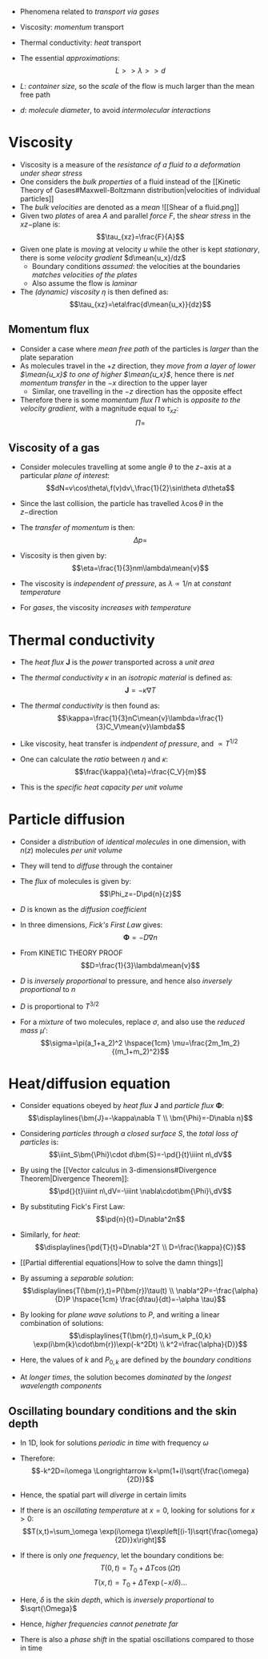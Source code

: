- Phenomena related to _transport via gases_
- Viscosity: _momentum_ transport
- Thermal conductivity: _heat_ transport

- The essential _approximations_:
$$L>>\lambda>>d$$
- $L$: _container size_, so the _scale_ of the flow is much larger than the mean free path
- $d$: _molecule diameter_, to avoid _intermolecular interactions_

# Viscosity
- Viscosity is a measure of the _resistance of a fluid to a deformation under shear stress_
- One considers the _bulk properties_ of a fluid instead of the [[Kinetic Theory of Gases#Maxwell-Boltzmann distribution|velocities of individual particles]]
- The _bulk velocities_ are denoted as a _mean_
![[Shear of a fluid.png]]
- Given two _plates_ of area $A$ and parallel _force_ $F$, the _shear stress_ in the $xz-$plane is:
$$\tau_{xz}=\frac{F}{A}$$
- Given one plate is _moving_ at velocity $u$ while the other is kept _stationary_, there is some _velocity gradient_ $d\mean{u_x}/dz$
	- Boundary conditions _assumed_: the velocities at the boundaries _matches velocities of the plates_
	- Also assume the flow is _laminar_
- The _(dynamic) viscosity_ $\eta$ is then defined as:
$$\tau_{xz}=\eta\frac{d\mean{u_x}}{dz}$$

## Momentum flux
- Consider a case where _mean free path_ of the particles is _larger_ than the plate separation
- As molecules travel in the $+z$ direction, they _move from a layer of lower $\mean{u_x}$ to one of higher $\mean{u_x}$_, hence there is _net momentum transfer_ in the $-x$ direction to the upper layer
	- Similar, one travelling in the $-z$ direction has the opposite effect
- Therefore there is some _momentum flux_ $\Pi$ which is _opposite to the velocity gradient_, with a magnitude equal to $\tau_{xz}$:
$$\Pi=$$

## Viscosity of a gas
- Consider molecules travelling at some angle $\theta$ to the $z-$axis at a particular _plane of interest_:
$$dN=v\cos\theta\,f(v)dv\,\frac{1}{2}\sin\theta d\theta$$
- Since the last collision, the particle has travelled $\lambda\cos\theta$ in the $z-$direction
- The _transfer of momentum_ is then:
$$\Delta p=$$
- Viscosity is then given by:
$$\eta=\frac{1}{3}nm\lambda\mean{v}$$

- The viscosity is _independent of pressure_, as $\lambda\propto 1/n$ at _constant temperature_

- For _gases_, the viscosity _increases with temperature_

# Thermal conductivity
- The _heat flux_ $\bm{J}$ is the _power_ transported across a _unit area_
- The _thermal conductivity_ $\kappa$ in an _isotropic material_ is defined as:
$$\bm{J}=-\kappa\nabla T$$

- The _thermal conductivity_ is then found as:
$$\kappa=\frac{1}{3}nC\mean{v}\lambda=\frac{1}{3}C_V\mean{v}\lambda$$
- Like viscosity, heat transfer is _indpendent of pressure_, and $\propto T^{1/2}$

- One can calculate the _ratio_ between $\eta$ and $\kappa$:
$$\frac{\kappa}{\eta}=\frac{C_V}{m}$$
- This is the _specific heat capacity per unit volume_

# Particle diffusion
- Consider a _distribution_ of _identical molecules_ in one dimension, with $n(z)$ molecules _per unit volume_
- They will tend to _diffuse_ through the container
- The _flux_ of molecules is given by:
$$\Phi_z=-D\pd{n}{z}$$
- $D$ is known as the _diffusion coefficient_
- In three dimensions, _Fick's First Law_ gives:
$$\bm{\Phi}=-D\nabla n$$
- From KINETIC THEORY PROOF
$$D=\frac{1}{3}\lambda\mean{v}$$

- $D$ is _inversely proportional_ to pressure, and hence also _inversely proportional_ to $n$
- $D$ is proportional to $T^{3/2}$ 

- For a _mixture_ of two molecules, replace $\sigma$, and also use the _reduced mass_ $\mu'$:
$$\sigma=\pi(a_1+a_2)^2 \hspace{1cm} \mu=\frac{2m_1m_2}{(m_1+m_2)^2}$$

# Heat/diffusion equation
- Consider equations obeyed by _heat flux_ $\bm{J}$ and _particle flux_ $\bm{\Phi}$:
$$\displaylines{\bm{J}=-\kappa\nabla T \\ \bm{\Phi}=-D\nabla n}$$
- Considering _particles through a closed surface $S$_, the _total loss of particles_ is:
$$\iint_S\bm{\Phi}\cdot d\bm{S}=-\pd{}{t}\iiint n\,dV$$
- By using the [[Vector calculus in 3-dimensions#Divergence Theorem|Divergence Theorem]]:
$$\pd{}{t}\iiint n\,dV=-\iiint \nabla\cdot\bm{\Phi}\,dV$$
- By substituting Fick's First Law:
$$\pd{n}{t}=D\nabla^2n$$
- Similarly, for _heat_:
$$\displaylines{\pd{T}{t}=D\nabla^2T \\ D=\frac{\kappa}{C}}$$
- [[Partial differential equations|How to solve the damn things]]
- By assuming a _separable solution_:
$$\displaylines{T(\bm{r},t)=P(\bm{r})\tau(t) \\ \nabla^2P=-\frac{\alpha}{D}P \hspace{1cm} \frac{d\tau}{dt}=-\alpha \tau}$$
- By looking for _plane wave solutions_ to $P$, and writing a linear combination of solutions:
$$\displaylines{T(\bm{r},t)=\sum_k P_{0,k} \exp(i\bm{k}\cdot\bm{r})\exp(-k^2Dt) \\ k^2=\frac{\alpha}{D}}$$
- Here, the values of $k$ and $P_{0,k}$ are defined by the _boundary conditions_

- At _longer times_, the solution becomes _dominated_ by the _longest wavelength components_

## Oscillating boundary conditions and the skin depth
- In 1D, look for solutions _periodic in time_ with frequency $\omega$
- Therefore:
$$-k^2D=i\omega \Longrightarrow k=\pm(1+i)\sqrt{\frac{\omega}{2D}}$$
- Hence, the spatial part will _diverge_ in certain limits

- If there is an _oscillating temperature_ at $x=0$, looking for solutions for $x>0$:
$$T(x,t)=\sum_\omega \exp(i\omega t)\exp\left[(i-1)\sqrt{\frac{\omega}{2D}}x\right]$$
- If there is only _one frequency_, let the boundary conditions be:
$$T(0,t)=T_0+\Delta T\cos(\Omega t)$$
$$T(x,t)=T_0+\Delta T\exp(-x/\delta)...$$
- Here, $\delta$ is the _skin depth_, which is _inversely proportional_ to $\sqrt{\Omega}$
- Hence, _higher frequencies cannot penetrate far_
- There is also a _phase shift_ in the spatial oscillations compared to those in time